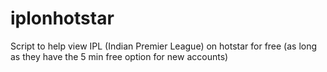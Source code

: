 # iplonhotstar
Script to help view IPL (Indian Premier League) on hotstar for free (as long as they have the 5 min free option for new accounts)
